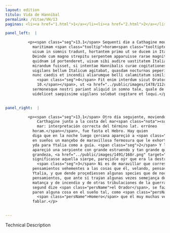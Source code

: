 ```yaml
---
layout: edition
titulo: Vida de Hanníbal
permalink: /Vitae/VH/13
paginas: <li><a href="1.html">1</a></li><li><a href="2.html">2</a></li><li><a href="3.html">3</a></li><li><a href="4.html">4</a></li><li><a href="5.html">5</a></li><li><a href="6.html">6</a></li><li><a href="7.html">7</a></li><li><a href="8.html">8</a></li><li><a href="9.html">9</a></li><li><a href="10.html">10</a></li><li><a href="11.html">11</a></li><li><a href="12.html">12</a></li><li><a href="13.html">13</a></li><li><a href="14.html">14</a></li><li><a href="15.html">15</a></li><li><a href="16.html">16</a></li><li><a href="17.html">17</a></li><li><a href="18.html">18</a></li><li><a href="19.html">19</a></li><li><a href="20.html">20</a></li><li><a href="21.html">21</a></li><li><a href="22.html">22</a></li><li><a href="23.html">23</a></li><li><a href="24.html">24</a></li><li><a href="25.html">25</a></li><li><a href="26.html">26</a></li><li><a href="27.html">27</a></li><li><a href="28.html">28</a></li><li><a href="29.html">29</a></li><li><a href="30.html">30</a></li><li><a href="31.html">31</a></li><li><a href="32.html">32</a></li><li><a href="33.html">33</a></li><li><a href="34.html">34</a></li><li><a href="35.html">35</a></li><li><a href="36.html">36</a></li><li><a href="37.html">37</a></li><li><a href="38.html">38</a></li><li><a href="39.html">39</a></li><li><a href="40.html">40</a></li><li><a href="41.html">41</a></li><li><a href="42.html">42</a></li><li><a href="43.html">43</a></li><li><a href="44.html">44</a></li><li><a href="45.html">45</a></li><li><a href="46.html">46</a></li><li><a href="47.html">47</a></li><li><a href="48.html">48</a></li><li><a href="49.html">49</a></li><li><a href="50.html">50</a></li><li><a href="51.html">51</a></li><li><a href="52.html">52</a></li><li><a href="53.html">53</a></li><li><a href="54.html">54</a></li><li><a href="55.html">55</a></li><li><a href="56.html">56</a></li><li><a href="57.html">57</a></li><li><a href="58.html">58</a></li><li><a href="59.html">59</a></li><li><a href="60.html">60</a></li><li><a href="61.html">61</a></li><li><a href="62.html">62</a></li><li><a href="63.html">63</a></li><li><a href="64.html">64</a></li><li><a href="65.html">65</a></li><li><a href="66.html">66</a></li><li><a href="67.html">67</a></li><li><a href="68.html">68</a></li><li><a href="69.html">69</a></li><li><a href="70.html">70</a></li><li><a href="71.html">71</a></li><li><a href="72.html">72</a></li><li><a href="73.html">73</a></li><li><a href="74.html">74</a></li><li><a href="75.html">75</a></li><li><a href="76.html">76</a></li><li><a href="77.html">77</a></li><li><a href="78.html">78</a></li><li><a href="79.html">79</a></li><li><a href="80.html">80</a></li><li><a href="81.html">81</a></li><li><a href="82.html">82</a></li><li><a href="83.html">83</a></li><li><a href="84.html">84</a></li><li><a href="85.html">85</a></li><li><a href="86.html">86</a></li><li><a href="87.html">87</a></li><li><a href="88.html">88</a></li><li><a href="89.html">89</a></li><li><a href="90.html">90</a></li><li><a href="91.html">91</a></li><li><a href="92.html">92</a></li><li><a href="93.html">93</a></li><li><a href="94.html">94</a></li><li><a href="95.html">95</a></li><li><a href="96.html">96</a></li>

panel_left:  |

          <p><span class="seg">13.1</span> Sequenti die a Cathagine mouens per
            maritimam <span class="tooltip">horam<span class="tooltiptext">oram <span class="siglas">E F G N P R W r s</span> </span></span> ad <span class="tooltip">Iberum<span class="tooltiptext"> <span class="siglas">F G M N P R S W s</span> </span></span> ducit. Sunt qui proxima nocte quiescenti Hannibali iuuenem admirabili specie
            uisum in somnis tradunt, hortantem primo ut se ducem in Italiam sequeretur. <span class="seg">2</span>
            Deinde cum magno strepitu serpentem apparuisse rarae magnitudinis, cupientique scire
            quidnam id portenderet, uisum sibi audire uastitatem Italiae esse. <span class="seg">3</span> Nec
            mirandum fuisset, si intentae Hannibalis curae cogitationesque uehementes, quibus ille
            uigilans bellum Italicum agitabat, quasdam nocturnas peperissent species. Nunc uictoriae
            nunc caedis et incendii aliarumque belli calamitatum similitudinem prae se ferentes.
              <span class="seg">4</span> Fit enim interdum sicut Orator inquit<span class="nota"><sup>14</sup><span class="texto_nota">Cicerón, Somn. VI, 5,
              10.</span></span>, ut <a href="../public/images/1478/112r.jpg" target="new"><img class="facs" src="https://alfonsodepalencia.github.io/Vitae/public/images/facs_icon.jpg"/></a>[112r] cogitationes
            sermonesque nostri pariant aliquid in somno tale, quale de Homero scribit Ennius, de quo
            uidelicet saepissime uigilans solebat cogitare et loqui.</p>
        

panel_right:  |

          <p><span class="seg">13.1</span> Otro día seguiente, moviendo de
              Carthagine junto a la costa del mar<span class="nota"><sup>6</sup><span class="texto_nota">la costa del
              mar: interpretación correcta del término lat. erróneo
            horam.</span></span>, fue fasta el Hebro. Hay quien
            diga que en la noche luego çercana apareçió a <span class="persName">Hanníbal</span> por visión
            en sueños un mançebo de maravillosa fermosura que le exhortó primero le seguiesse en la
            yda para Ytalia como a guía. <span class="seg">2</span> Y luego después le
            apareçió una serpiente con grande estruendo y tan grande que se fallarían pocas de tanta
            grandeza, <a href="../public/images/1491/168r.png" target="new"><img class="facs" src="https://alfonsodepalencia.github.io/Vitae/public/images/facs_icon.jpg"/></a>[168r,a] y, deseando saber qué
            significasse aquella sierpe, pareçiole oýr que era la destruyción de Ytalia.
              <span class="seg">3</span> Ni es de maravillar que correspondiessen los intentos cuydados y
            pensamientos vehementes a las cosas que él, velando, pensava siempre para la guerra de
            Ytalia, y que dende proçediessen algunas species que de noche parían los tales
            pensamientos, que ante sí traýan algunas vezes semejança de victoria, y otras vezes de
            matança y de incendio y de otras tribulaciones de la guerra. <span class="seg">4</span> Algunas vezes,
            segund dize <span class="persName">el Orador</span>, se faze que nuestros sermones y pensamientos
            paren alguna cosa en el sueño tal, como <span class="persName">Ennio</span> escrivió de
              <span class="persName">Homero</span> que él muy muchas vezes mientra velava solía pensar y
            fablar.</p>
        

---
```


Technical Description 